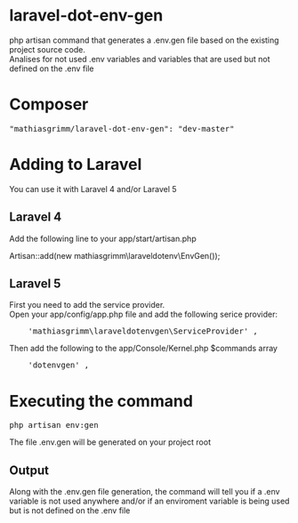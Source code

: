 # laravel-dot-env-gen
php artisan command that generates a .env.gen file based on the existing project source code.<br>
Analises for not used .env variables and variables that are used but not defined on the .env file

# Composer

<pre>
"mathiasgrimm/laravel-dot-env-gen": "dev-master"
</pre>

# Adding to Laravel

You can use it with Laravel 4 and/or Laravel 5


Laravel 4
---------
Add the following line to your app/start/artisan.php

Artisan::add(new mathiasgrimm\laraveldotenv\EnvGen());

Laravel 5
---------
First you need to add the service provider.<br>
Open your app/config/app.php file and add the following serice provider:

<pre>
	'mathiasgrimm\laraveldotenvgen\ServiceProvider' ,
</pre>

Then add the following to the app/Console/Kernel.php $commands array

<pre>
	'dotenvgen' ,
</pre>


# Executing the command
<pre>
php artisan env:gen
</pre>

The file .env.gen will be generated on your project root

Output
------
Along with the .env.gen file generation, the command will tell you if a .env variable is not used anywhere and/or if an
enviroment variable is being used but is not defined on the .env file